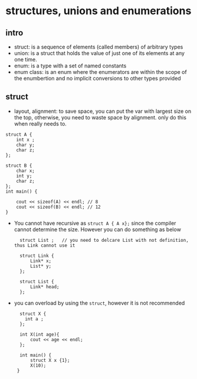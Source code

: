 # structures, unions and enumerations 


## intro
* struct: is a sequence of elements (called members) of arbitrary types
* union: is a struct that holds the value of just one of its elements at any one time.
* enum: is a type with a set of named constants 
* enum class: is an enum where the enumerators are within the scope of the enumbertion and no implicit conversions to other types provided

## struct
* layout, alignment: to save space, you can put the var with largest size on the top, otherwise, you need to waste space by alignment. only do this when really needs to.
```
struct A {
    int x ;
    char y;
    char z;
};

struct B {
    char x;
    int y;
    char z;
};
int main() {
    
    cout << sizeof(A) << endl; // 8
    cout << sizeof(B) << endl; // 12
}
```
* You cannot have recursive as `struct A { A x};` since the compiler cannot determine the size. However you can do something as below
  ```
    struct List ;   // you need to delcare List with not definition, thus Link cannot use it 

    struct Link {
        Link* x;
        List* y;
    };

    struct List {
        Link* head;
    };
  ```
* you can overload by using the `struct`, however it is not recommended
  ```
    struct X {
      int a ; 
    };

    int X(int age){
        cout << age << endl;
    };

    int main() {
        struct X x {1};
        X(10);
   } 
  ```
